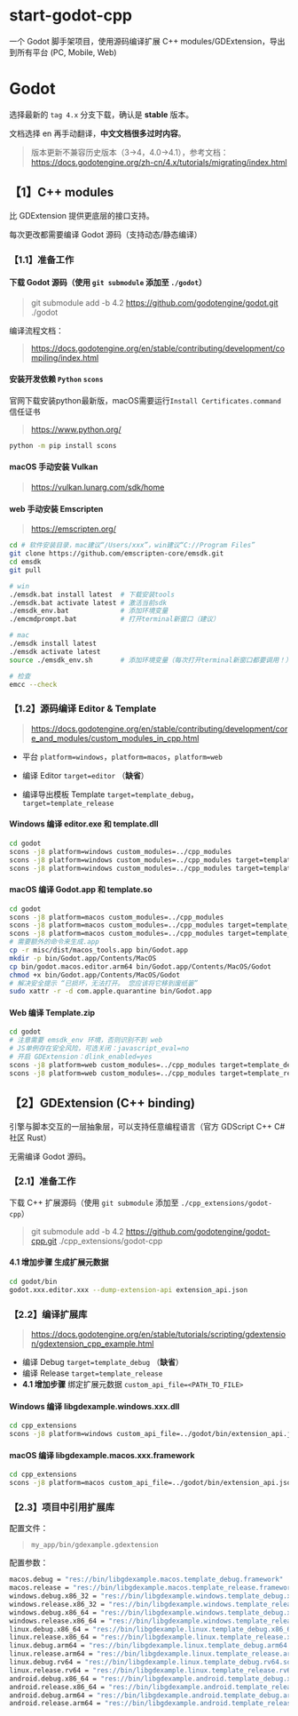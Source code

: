 # start-godot-cpp

一个 Godot 脚手架项目，使用源码编译扩展 C++ modules/GDExtension，导出到所有平台 (PC, Mobile, Web)

# Godot 

选择最新的 `tag 4.x` 分支下载，确认是 **stable** 版本。

文档选择 en 再手动翻译，**中文文档很多过时内容**。

> 版本更新不兼容历史版本（3->4，4.0->4.1），参考文档：
> https://docs.godotengine.org/zh-cn/4.x/tutorials/migrating/index.html

## 【1】C++ modules

比 GDExtension 提供更底层的接口支持。

每次更改都需要编译 Godot 源码（支持动态/静态编译）

### 【1.1】准备工作

#### 下载 Godot 源码（使用 `git submodule` 添加至 `./godot`）
> git submodule add -b 4.2 https://github.com/godotengine/godot.git ./godot  

编译流程文档：
> https://docs.godotengine.org/en/stable/contributing/development/compiling/index.html

#### **安装开发依赖** `Python` `scons`

官网下载安装python最新版，macOS需要运行`Install Certificates.command`信任证书
> https://www.python.org/

```Bash
python -m pip install scons
```

#### **macOS 手动安装 Vulkan**
> https://vulkan.lunarg.com/sdk/home

#### **web 手动安装 Emscripten**
> https://emscripten.org/

```Bash
cd # 软件安装目录，mac建议“/Users/xxx”，win建议“C://Program Files”
git clone https://github.com/emscripten-core/emsdk.git
cd emsdk
git pull

# win
./emsdk.bat install latest  # 下载安装tools
./emsdk.bat activate latest # 激活当前sdk
./emsdk_env.bat             # 添加环境变量
./emcmdprompt.bat           # 打开terminal新窗口（建议）

# mac
./emsdk install latest  
./emsdk activate latest 
source ./emsdk_env.sh       # 添加环境变量（每次打开terminal新窗口都要调用！）

# 检查
emcc --check
```

### 【1.2】源码编译 Editor & Template

> https://docs.godotengine.org/en/stable/contributing/development/core_and_modules/custom_modules_in_cpp.html

- 平台 `platform=windows`，`platform=macos`，`platform=web`

- 编译 Editor `target=editor` （**缺省**）

- 编译导出模板 Template `target=template_debug`，`target=template_release`

#### **Windows 编译 editor.exe 和 template.dll**
```Bash
cd godot
scons -j8 platform=windows custom_modules=../cpp_modules
scons -j8 platform=windows custom_modules=../cpp_modules target=template_debug
scons -j8 platform=windows custom_modules=../cpp_modules target=template_release
```

#### **macOS 编译 Godot.app 和 template.so**
```Bash
cd godot
scons -j8 platform=macos custom_modules=../cpp_modules
scons -j8 platform=macos custom_modules=../cpp_modules target=template_debug
scons -j8 platform=macos custom_modules=../cpp_modules target=template_release
# 需要额外的命令来生成.app
cp -r misc/dist/macos_tools.app bin/Godot.app
mkdir -p bin/Godot.app/Contents/MacOS
cp bin/godot.macos.editor.arm64 bin/Godot.app/Contents/MacOS/Godot
chmod +x bin/Godot.app/Contents/MacOS/Godot
# 解决安全提示 “已损坏，无法打开。 您应该将它移到废纸篓”
sudo xattr -r -d com.apple.quarantine bin/Godot.app
```

#### **Web 编译 Template.zip**
```Bash
cd godot
# 注意需要 emsdk_env 环境，否则识别不到 web
# JS单例存在安全风险，可选关闭：javascript_eval=no
# 开启 GDExtension：dlink_enabled=yes
scons -j8 platform=web custom_modules=../cpp_modules target=template_debug javascript_eval=no dlink_enabled=yes
scons -j8 platform=web custom_modules=../cpp_modules target=template_release javascript_eval=no dlink_enabled=yes
```

## 【2】GDExtension (C++ binding)

引擎与脚本交互的一层抽象层，可以支持任意编程语言（官方 GDScript C++ C# 社区 Rust）

无需编译 Godot 源码。

### 【2.1】准备工作

下载 C++ 扩展源码（使用 `git submodule` 添加至 `./cpp_extensions/godot-cpp`）
> git submodule add -b 4.2 https://github.com/godotengine/godot-cpp.git ./cpp_extensions/godot-cpp

#### **4.1 增加步骤** 生成扩展元数据
```Bash
cd godot/bin
godot.xxx.editor.xxx --dump-extension-api extension_api.json
```

### 【2.2】编译扩展库

> https://docs.godotengine.org/en/stable/tutorials/scripting/gdextension/gdextension_cpp_example.html

- 编译 Debug `target=template_debug` （**缺省**）
- 编译 Release `target=template_release`
- **4.1 增加步骤** 绑定扩展元数据 `custom_api_file=<PATH_TO_FILE>`

#### **Windows 编译 libgdexample.windows.xxx.dll**
```Bash
cd cpp_extensions
scons -j8 platform=windows custom_api_file=../godot/bin/extension_api.json
```

#### **macOS 编译 libgdexample.macos.xxx.framework**
```Bash
cd cpp_extensions
scons -j8 platform=macos custom_api_file=../godot/bin/extension_api.json
```

### 【2.3】项目中引用扩展库

配置文件：
> `my_app/bin/gdexample.gdextension`

配置参数：
```Bash
macos.debug = "res://bin/libgdexample.macos.template_debug.framework"
macos.release = "res://bin/libgdexample.macos.template_release.framework"
windows.debug.x86_32 = "res://bin/libgdexample.windows.template_debug.x86_32.dll"
windows.release.x86_32 = "res://bin/libgdexample.windows.template_release.x86_32.dll"
windows.debug.x86_64 = "res://bin/libgdexample.windows.template_debug.x86_64.dll"
windows.release.x86_64 = "res://bin/libgdexample.windows.template_release.x86_64.dll"
linux.debug.x86_64 = "res://bin/libgdexample.linux.template_debug.x86_64.so"
linux.release.x86_64 = "res://bin/libgdexample.linux.template_release.x86_64.so"
linux.debug.arm64 = "res://bin/libgdexample.linux.template_debug.arm64.so"
linux.release.arm64 = "res://bin/libgdexample.linux.template_release.arm64.so"
linux.debug.rv64 = "res://bin/libgdexample.linux.template_debug.rv64.so"
linux.release.rv64 = "res://bin/libgdexample.linux.template_release.rv64.so"
android.debug.x86_64 = "res://bin/libgdexample.android.template_debug.x86_64.so"
android.release.x86_64 = "res://bin/libgdexample.android.template_release.x86_64.so"
android.debug.arm64 = "res://bin/libgdexample.android.template_debug.arm64.so"
android.release.arm64 = "res://bin/libgdexample.android.template_release.arm64.so"
```
